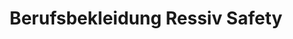 ---
title: "Berufsbekleidung Ressiv Safety"
url: /dahn/berufsbekleidung-ressiv-safety/
shop: Kleidung
---